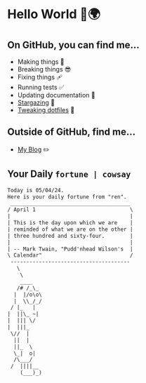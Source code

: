 # Hello World 👋🌍

## On GitHub, you can find me...

- Making things 🧰
- Breaking things 😎
- Fixing things 🩹
- Running tests ✅
- Updating documentation 📝
- [Stargazing](https://github.com/lemonase?tab=stars) 🌟
- [Tweaking dotfiles](https://github.com/lemonase/dotfiles) 📁


## Outside of GitHub, find me...

- [My Blog](https://madjam.dev/) ✏️

## Your Daily `fortune | cowsay`

```txt
Today is 05/04/24.
Here is your daily fortune from "ren".
 ______________________________________
/ April 1                              \
|                                      |
| This is the day upon which we are    |
| reminded of what we are on the other |
| three hundred and sixty-four.        |
|                                      |
| -- Mark Twain, "Pudd'nhead Wilson's  |
\ Calendar"                            /
 --------------------------------------
   \
    \
    ____  
   /# /_\_
  |  |/o\o\
  |  \\_/_/
 / |_   |  
|  ||\_ ~| 
|  ||| \/  
|  |||_    
 \//  |    
  ||  |    
  ||_  \   
  \_|  o|  
  /\___/   
 /  ||||__ 
    (___)_)
```
